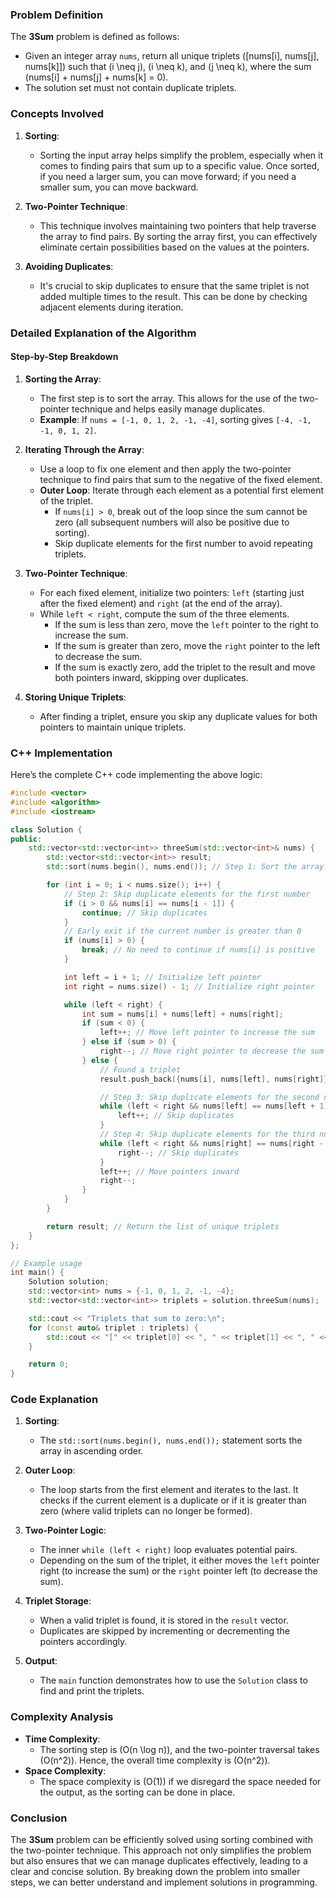 ### Problem Definition

The **3Sum** problem is defined as follows:

- Given an integer array `nums`, return all unique triplets \([nums[i], nums[j], nums[k]]\) such that \(i \neq j\), \(i \neq k\), and \(j \neq k\), where the sum \(nums[i] + nums[j] + nums[k] = 0\).
- The solution set must not contain duplicate triplets.

### Concepts Involved

1. **Sorting**:

   - Sorting the input array helps simplify the problem, especially when it comes to finding pairs that sum up to a specific value. Once sorted, if you need a larger sum, you can move forward; if you need a smaller sum, you can move backward.

2. **Two-Pointer Technique**:

   - This technique involves maintaining two pointers that help traverse the array to find pairs. By sorting the array first, you can effectively eliminate certain possibilities based on the values at the pointers.

3. **Avoiding Duplicates**:
   - It's crucial to skip duplicates to ensure that the same triplet is not added multiple times to the result. This can be done by checking adjacent elements during iteration.

### Detailed Explanation of the Algorithm

#### Step-by-Step Breakdown

1. **Sorting the Array**:

   - The first step is to sort the array. This allows for the use of the two-pointer technique and helps easily manage duplicates.
   - **Example**: If `nums = [-1, 0, 1, 2, -1, -4]`, sorting gives `[-4, -1, -1, 0, 1, 2]`.

2. **Iterating Through the Array**:

   - Use a loop to fix one element and then apply the two-pointer technique to find pairs that sum to the negative of the fixed element.
   - **Outer Loop**: Iterate through each element as a potential first element of the triplet.
     - If `nums[i] > 0`, break out of the loop since the sum cannot be zero (all subsequent numbers will also be positive due to sorting).
     - Skip duplicate elements for the first number to avoid repeating triplets.

3. **Two-Pointer Technique**:

   - For each fixed element, initialize two pointers: `left` (starting just after the fixed element) and `right` (at the end of the array).
   - While `left < right`, compute the sum of the three elements.
     - If the sum is less than zero, move the `left` pointer to the right to increase the sum.
     - If the sum is greater than zero, move the `right` pointer to the left to decrease the sum.
     - If the sum is exactly zero, add the triplet to the result and move both pointers inward, skipping over duplicates.

4. **Storing Unique Triplets**:
   - After finding a triplet, ensure you skip any duplicate values for both pointers to maintain unique triplets.

### C++ Implementation

Here’s the complete C++ code implementing the above logic:

```cpp
#include <vector>
#include <algorithm>
#include <iostream>

class Solution {
public:
    std::vector<std::vector<int>> threeSum(std::vector<int>& nums) {
        std::vector<std::vector<int>> result;
        std::sort(nums.begin(), nums.end()); // Step 1: Sort the array

        for (int i = 0; i < nums.size(); i++) {
            // Step 2: Skip duplicate elements for the first number
            if (i > 0 && nums[i] == nums[i - 1]) {
                continue; // Skip duplicates
            }
            // Early exit if the current number is greater than 0
            if (nums[i] > 0) {
                break; // No need to continue if nums[i] is positive
            }

            int left = i + 1; // Initialize left pointer
            int right = nums.size() - 1; // Initialize right pointer

            while (left < right) {
                int sum = nums[i] + nums[left] + nums[right];
                if (sum < 0) {
                    left++; // Move left pointer to increase the sum
                } else if (sum > 0) {
                    right--; // Move right pointer to decrease the sum
                } else {
                    // Found a triplet
                    result.push_back({nums[i], nums[left], nums[right]});

                    // Step 3: Skip duplicate elements for the second number
                    while (left < right && nums[left] == nums[left + 1]) {
                        left++; // Skip duplicates
                    }
                    // Step 4: Skip duplicate elements for the third number
                    while (left < right && nums[right] == nums[right - 1]) {
                        right--; // Skip duplicates
                    }
                    left++; // Move pointers inward
                    right--;
                }
            }
        }

        return result; // Return the list of unique triplets
    }
};

// Example usage
int main() {
    Solution solution;
    std::vector<int> nums = {-1, 0, 1, 2, -1, -4};
    std::vector<std::vector<int>> triplets = solution.threeSum(nums);

    std::cout << "Triplets that sum to zero:\n";
    for (const auto& triplet : triplets) {
        std::cout << "[" << triplet[0] << ", " << triplet[1] << ", " << triplet[2] << "]\n";
    }

    return 0;
}
```

### Code Explanation

1. **Sorting**:

   - The `std::sort(nums.begin(), nums.end());` statement sorts the array in ascending order.

2. **Outer Loop**:

   - The loop starts from the first element and iterates to the last. It checks if the current element is a duplicate or if it is greater than zero (where valid triplets can no longer be formed).

3. **Two-Pointer Logic**:

   - The inner `while (left < right)` loop evaluates potential pairs.
   - Depending on the sum of the triplet, it either moves the `left` pointer right (to increase the sum) or the `right` pointer left (to decrease the sum).

4. **Triplet Storage**:

   - When a valid triplet is found, it is stored in the `result` vector.
   - Duplicates are skipped by incrementing or decrementing the pointers accordingly.

5. **Output**:
   - The `main` function demonstrates how to use the `Solution` class to find and print the triplets.

### Complexity Analysis

- **Time Complexity**:
  - The sorting step is \(O(n \log n)\), and the two-pointer traversal takes \(O(n^2)\). Hence, the overall time complexity is \(O(n^2)\).
- **Space Complexity**:
  - The space complexity is \(O(1)\) if we disregard the space needed for the output, as the sorting can be done in place.

### Conclusion

The **3Sum** problem can be efficiently solved using sorting combined with the two-pointer technique. This approach not only simplifies the problem but also ensures that we can manage duplicates effectively, leading to a clear and concise solution. By breaking down the problem into smaller steps, we can better understand and implement solutions in programming.
